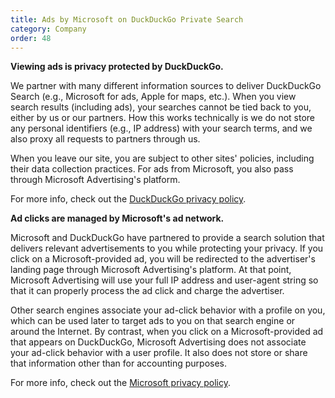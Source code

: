 ```yaml
---
title: Ads by Microsoft on DuckDuckGo Private Search
category: Company
order: 48
---
```


**Viewing ads is privacy protected by DuckDuckGo.**

We partner with many different information sources to deliver DuckDuckGo Search (e.g., Microsoft for ads, Apple for maps, etc.). When you view search results (including ads), your searches cannot be tied back to you, either by us or our partners. How this works technically is we do not store any personal identifiers (e.g., IP address) with your search terms, and we also proxy all requests to partners through us.

When you leave our site, you are subject to other sites' policies, including their data collection practices. For ads from Microsoft, you also pass through Microsoft Advertising's platform.

For more info, check out the [DuckDuckGo privacy policy](https://duckduckgo.com/privacy).

**Ad clicks are managed by Microsoft's ad network.**

Microsoft and DuckDuckGo have partnered to provide a search solution that delivers relevant advertisements to you while protecting your privacy. If you click on a Microsoft-provided ad, you will be redirected to the advertiser's landing page through Microsoft Advertising's platform. At that point, Microsoft Advertising will use your full IP address and user-agent string so that it can properly process the ad click and charge the advertiser.

Other search engines associate your ad-click behavior with a profile on you, which can be used later to target ads to you on that search engine or around the Internet. By contrast, when you click on a Microsoft-provided ad that appears on DuckDuckGo, Microsoft Advertising does not associate your ad-click behavior with a user profile. It also does not store or share that information other than for accounting purposes.

For more info, check out the [Microsoft privacy policy](https://privacy.microsoft.com).